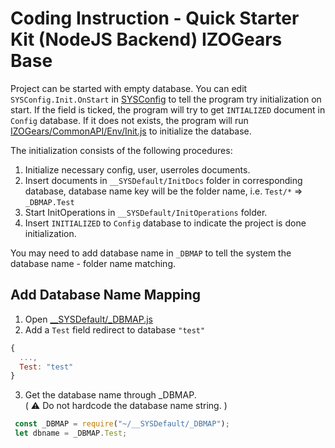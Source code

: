 # Coding Instruction - Quick Starter Kit (**NodeJS** Backend) **IZOGears Base**

Project can be started with empty database.
You can edit `SYSConfig.Init.OnStart` in [SYSConfig](./__SYSDefault/SYSConfig.js) to tell the program try initialization on start.
If the field is ticked, the program will try to get `INTIALIZED` document in `Config` database. If it does not exists, the program will run [IZOGears/CommonAPI/Env/Init.js](./IZOGears/CommonAPI/Env/Init.js) to initialize the database.

The initialization consists of the following procedures:
1. Initialize necessary config, user, userroles documents.
2. Insert documents in `__SYSDefault/InitDocs` folder in corresponding database, database name key will be the folder name, i.e. `Test/*` => `_DBMAP.Test`
3. Start InitOperations in `__SYSDefault/InitOperations` folder.
4. Insert `INITIALIZED` to `Config` database to indicate the project is done initialization.

You may need to add database name in `_DBMAP` to tell the system the database name - folder name matching.

## **Add Database Name Mapping**

1. Open [__SYSDefault/_DBMAP.js](__SYSDefault/_DBMAP.js)
2. Add a `Test` field redirect to database `"test"`
```js
{
  ...,
  Test: "test"
}
```
3. Get the database name through _DBMAP. <br/>
( :warning: Do not hardcode the database name string. )
```js
 const _DBMAP = require("~/__SYSDefault/_DBMAP");
 let dbname = _DBMAP.Test;
```